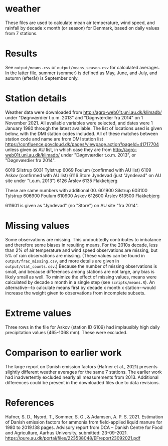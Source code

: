 # weather
These files are used to calculate mean air temperature, wind speed, and rainfall by decade x month (or season) for Denmark, based on daily values from 7 stations.

# Results
See `output/means.csv` or `output/means_season.csv` for calculated averages.
In the latter file, summer (sommer) is defined as May, June, and July, and autumn (efterår) is September only.

# Station details
Weather data were downloaded from <http://agro-web01t.uni.au.dk/klimadb/> under "Døgnværdier t.o.m. 2013" and "Døgnværdier fra 2014" on 1 November 2021.
All available variables were selected, and dates were 1 January 1980 through the latest available.
The list of locations used is given below, with the DMI station codes included.
All of these matches between station code and name are from DMI station list <https://confluence.govcloud.dk/pages/viewpage.action?pageId=41717704> unless given as AU list, in which case they are from <http://agro-web01t.uni.au.dk/klimadb/> under "Døgnværdier t.o.m. 2013", or "Døgnværdier fra 2014".

6019 Silstrup
6031 Tylstrup
6069 Foulum (confirmed with AU list)
6109 Askov (confirmed with AU list)
6116 Store Jyndevad (just "Jyndevad" on AU site under "t.o.m. 2013")
6126 Årslev
6135 Flakkebjerg

These are same numbers with additional 00.
601900 Silstrup
603100 Tylstrup
606900 Foulum
610900 Askov
612600 Årslev
613500 Flakkebjerg

611601 is given as "Jyndevad" (no "Store") on AU site "fra 2014".

# Missing values
Some observations are missing.
This undoubtedly contributes to imbalance and therefore some biases in resulting means.
For the 2010s decade, less than 2% of air temperature and wind speed observations are missing, but 5% of rain observations are missing.
(These values can be found in `output/frac_missing.csv`, and more details are given in `output/stat_counts.csv`.)
Because the number of missing observations is small, and because differences among stations are not large, any bias is likely small as well.
To minimize the effect of missing values, means were calculated by decade x month in a single step (see `scripts/means.R`).
An alternative--to calculate means first by decade x month x station--would increase the weight given to observations from incomplete subsets.

# Extreme values
Three rows in the file for Askov (station ID 6109) had implausibly high daily precipitation values (465-1068 mm).
These were excluded.

# Comparison to earlier work
The large report on Danish emission factors (Hafner et al., 2021) presents slightly different weather averages for the same 7 stations.
The earlier work had inadvertently excluded nearly all measurements from 2013.
Additional differences could be present in the downloaded files due to data revisions.

# References
Hafner, S. D., Nyord, T., Sommer, S. G., & Adamsen, A. P. S. 2021. Estimation of Danish emission factors for ammonia from field-applied liquid manure for 1980 to 2019.138 pages. Advisory report from DCA – Danish Centre for Food and Agriculture, Aarhus University, submitted: 23-09-2021. <https://pure.au.dk/portal/files/223538048/EFreport23092021.pdf>


